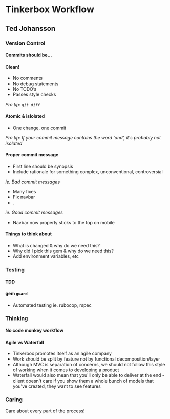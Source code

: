 # Tinkerbox Workflow
## Ted Johansson

### **Version Control**

#### **Commits should be...**

#### **Clean!**
* No comments
* No debug statements
* No TODO’s
* Passes style checks

_Pro tip: `git diff`_

#### **Atomic & islolated**
* One change, one commit

_Pro tip: If your commit message contains the word 'and', it's probably not isolated_

#### **Proper commit message**
* First line should be synopsis
* Include rationale for something complex, unconventional, controversial

_ie. Bad commit messages_
* Many fixes
* Fix navbar
* .

_ie. Good commit messages_
* Navbar now properly sticks to the top on mobile

#### **Things to think about**
* What is changed & why do we need this?
* Why did I pick this gem & why do we need this?
* Add environment variables, etc

### **Testing**

#### **TDD**

#### **gem `guard`**
* Automated testing ie. rubocop, rspec

### **Thinking**

#### **No code monkey workflow**

#### **Agile vs Waterfall**
* Tinkerbox promotes itself as an agile company
* Work should be split by feature not by functional decomposition/layer
* Although MVC is separation of concerns, we should not follow this style of working when it comes to developing a product
* Waterfall would also mean that you'll only be able to deliver at the end - client doesn't care if you show them a whole bunch of models that you've created, they want to see features

### **Caring**

Care about every part of the process!